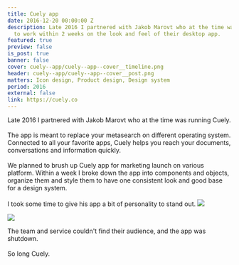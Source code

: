 ```yaml
---
title: Cuely app
date: 2016-12-20 00:00:00 Z
description: Late 2016 I partnered with Jakob Marovt who at the time was running Cuely
  to work within 2 weeks on the look and feel of their desktop app.
featured: true
preview: false
is_post: true
banner: false
cover: cuely--app/cuely--app--cover__timeline.png
header: cuely--app/cuely--app--cover__post.png
matters: Icon design, Product design, Design system
period: 2016
external: false
link: https://cuely.co
---
```


Late 2016 I partnered with Jakob Marovt who at the time was running Cuely.
<br><br>
The app is meant to replace your metasearch on different operating system. Connected to all your favorite apps, Cuely helps you reach your documents, conversations and information quickly.
<br><br>
We planned to brush up Cuely app for marketing launch on various platform. Within a week I broke down the app into components and objects, organize them and style them to have one consistent look and good base for a design system.
<br><br>
I took some time to give his app a bit of personality to stand out.
![](../../assets/images/posts/cuely--app/cuely--app--content--6.png)

<img class="portrait" src="../../assets/images/posts/cuely--app/cuely--app--content--2.png">

The team and service couldn't find their audience, and the app was shutdown.
<br><br>
So long Cuely.

